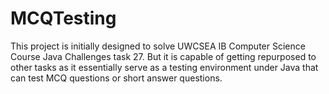 # MCQTesting
This project is initially designed to solve UWCSEA IB Computer Science Course Java Challenges task 27. 
But it is capable of getting repurposed to other tasks as it essentially serve as a testing environment under Java that can test MCQ questions or short answer questions.
